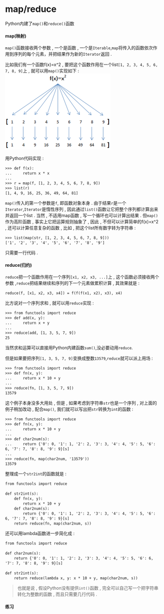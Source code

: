 # map/reduce

Python内建了`map()`和`reduce()`函数

#### map\(映射\)

`map()`函数接收两个参数 , 一个是函数 , 一个是`Iterable`,`map`将传入的函数依次作用到序列的每个元素，并把结果作为新的`Iterator`返回 .

比如我们有一个函数f\(x\)=x^2 , 要把这个函数作用在一个list`[1, 2, 3, 4, 5, 6, 7, 8, 9]`上 , 就可以用`map()`实现如下 : ![](/assets/f%28x%29.png)

用Python代码实现 :

```
>>> def f(x):
...     return x * x
...
>>> r = map(f, [1, 2, 3, 4, 5, 6, 7, 8, 9])
>>> list(r)
[1, 4, 9, 16, 25, 36, 49, 64, 81]
```

`map()`传入的第一个参数是`f`, 即函数对象本身 . 由于结果`r`是一个`Iterator`,`Iterator`是惰性序列 , 因此通过`list()`函数让它把整个序列都计算出来并返回一个list . 当然 , 不适用map函数 , 写一个循环也可以计算出结果 . 但`map()`作为高阶函数 , 事实上它把运算规则抽象了 , 因此 , 不但可以计算简单的f\(x\)=x^2 , 还可以计算任意复杂的函数 , 比如 , 把这个list所有数字转为字符串 :

```
>>> list(map(str, [1, 2, 3, 4, 5, 6, 7, 8, 9]))
['1', '2', '3', '4', '5', '6', '7', '8', '9']
```

只需要一行代码 .

#### reduce\(归约\)

`reduce`把一个函数作用在一个序列`[x1, x2, x3, ...]`上 , 这个函数必须接收两个参数 ,`reduce`把结果继续和序列的下一个元素做累积计算 , 其效果就是 :

```
reduce(f, [x1, x2, x3, x4]) = f(f(f(x1, x2), x3), x4)
```

比方说对一个序列求和 , 就可以用`reduce`实现 :

```
>>> from functools import reduce
>>> def add(x, y):
...     return x + y
...
>>> reduce(add, [1, 3, 5, 7, 9])
25
```

当然求和运算可以直接用Python内建函数`sum()`,没必要动用`reduce`.

但是如果要把序列`[1, 3, 5, 7, 9]`变换成整数`13579`,`reduce`就可以派上用场 :

```
>>> from functools import reduce
>>> def fn(x, y):
...     return x * 10 + y
...
>>> reduce(fn, [1, 3, 5, 7, 9])
13579
```

这个例子本身没多大用处 , 但是 , 如果考虑到字符串`str`也是一个序列 , 对上面的例子稍加改动 , 配合`map()`, 我们就可以写出把`str`转换为`int`的函数 :

```
>>> from functools import reduce
>>> def fn(x, y):
...     return x * 10 + y
...
>>> def char2num(s):
...     return {'0': 0, '1': 1, '2': 2, '3': 3, '4': 4, '5': 5, '6': 6, '7': 7, '8': 8, '9': 9}[s]
...
>>> reduce(fn, map(char2num, '13579'))
13579
```

整理成一个`str2int`的函数就是 :

```
from functools import reduce

def str2int(s):
    def fn(x, y):
        return x * 10 + y
    def char2num(s):
        return {'0': 0, '1': 1, '2': 2, '3': 3, '4': 4, '5': 5, '6': 6, '7': 7, '8': 8, '9': 9}[s]
    return reduce(fn, map(char2num, s))
```

还可以用lambda函数进一步简化成 :

```
from functools import reduce

def char2num(s):
    return {'0': 0, '1': 1, '2': 2, '3': 3, '4': 4, '5': 5, '6': 6, '7': 7, '8': 8, '9': 9}[s]

def str2int(s):
    return reduce(lambda x, y: x * 10 + y, map(char2num, s))
```

> 也就是说 , 假设Python没有提供`int()`函数 , 完全可以自己写一个把字符串转化为整数的函数 , 而且只需要几行代码 .

#### 练习




